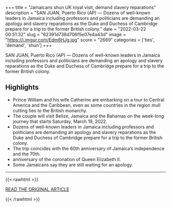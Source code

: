 +++
title = "Jamaicans shun UK royal visit, demand slavery reparations"
description = "SAN JUAN, Puerto Rico (AP) — Dozens of well-known leaders in Jamaica including professors and politicians are demanding an apology and slavery reparations as the Duke and Duchess of Cambridge prepare for a trip to the former British colony."
date = "2022-03-22 00:51:32"
slug = "62391d738d706f5e07e4a43d"
image = "https://i.imgur.com/Edm6HJg.jpg"
score = "2669"
categories = ['ties', 'demand', 'shun']
+++

SAN JUAN, Puerto Rico (AP) — Dozens of well-known leaders in Jamaica including professors and politicians are demanding an apology and slavery reparations as the Duke and Duchess of Cambridge prepare for a trip to the former British colony.

## Highlights

- Prince William and his wife Catherine are embarking on a tour to Central America and the Caribbean, even as some countries in the region mull cutting ties to the British monarchy.
- The couple will visit Belize, Jamaica and the Bahamas on the week-long journey that starts Saturday, March 19, 2022.
- Dozens of well-known leaders in Jamaica including professors and politicians are demanding an apology and slavery reparations as the Duke and Duchess of Cambridge prepare for a trip to the former British colony.
- The trip coincides with the 60th anniversary of Jamaica’s independence and the 70th.
- anniversary of the coronation of Queen Elizabeth II.
- Some Jamaicans say they are still waiting for an apology.

---

{{< rawhtml >}}
  <p class="article-category">
    <a target="_blank" href="https://apnews.com/article/queen-elizabeth-ii-entertainment-royalty-prince-william-puerto-rico-958a39295b1ab6ac2f24f615b10bcf9d">READ THE ORIGINAL ARTICLE</a>
  </p>
{{< /rawhtml >}}
